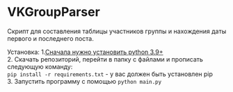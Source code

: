 # VKGroupParser
Скрипт для составления таблицы участников группы и нахождения даты первого и последнего поста.

Установка:
1.[Сначала нужно установить python 3.9+](https://www.python.org/downloads/)  
2. Скачать репозиторий, перейти в папку с файлами и прописать следующую команду:  
`pip install -r requirements.txt` - у вас должен быть установлен pip  
3. Запустить программу с помощью `python main.py`
